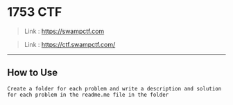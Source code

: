 # 1753 CTF
>   Link : https://swampctf.com

>   Link : https://ctf.swampctf.com/
---

## How to Use 
    Create a folder for each problem and write a description and solution for each problem in the readme.me file in the folder
